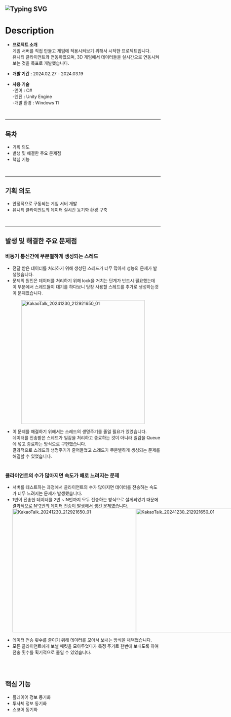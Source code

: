 ![Typing SVG](https://readme-typing-svg.demolab.com?font=Fira+Code&size=30&pause=1000&width=435&lines=C%23+Server)
---
# Description
- **프로젝트 소개** <br>
  게임 서버를 직접 만들고 게임에 적용시켜보기 위해서 시작한 프로젝트입니다.<br>
  유니티 클라이언트와 연동하였으며, 3D 게임에서 데이터들을 실시간으로 연동시켜보는 것을 목표로 개발했습니다.

- **개발 기간** : 2024.02.27 - 2024.03.19
- **사용 기술** <br>
-언어 : C#<br>
-엔진 : Unity Engine <br>
-개발 환경 : Windows 11<br>
<br>

---
## 목차
- 기획 의도
- 발생 및 해결한 주요 문제점
- 핵심 기능
<br>

---
## 기획 의도
- 안정적으로 구동되는 게임 서버 개발
- 유니티 클라이언트의 데이터 실시간 동기화 환경 구축
<br>

---
## 발생 및 해결한 주요 문제점
### 비동기 통신간에 무분별하게 생성되는 스레드
- 전달 받은 데이터를 처리하기 위해 생성된 스레드가 너무 많아서 성능의 문제가 발생했습니다.
- 문제의 원인은 데이터를 처리하기 위해 lock을 거치는 단계가 반드시 필요했는데<br>
  이 부분에서 스레드들이 대기를 하다보니 당장 사용할 스레드를 추가로 생성하는것이 문제였습니다.
<div style="display: flex; justify-content: space-around;">
  <img src="https://github.com/user-attachments/assets/3fba4331-4b31-4b2a-841d-d7952a298813" alt="KakaoTalk_20241230_212921650_01" width="400">
</div>

- 이 문제를 해결하기 위해서는 스레드의 생명주기를 줄일 필요가 있었습니다.<br>
  데이터를 전송받은 스레드가 일감을 처리하고 종료하는 것이 아니라 일감을 Queue에 넣고 종료하는 방식으로 구현했습니다.<br>
  결과적으로 스레드의 생명주기가 줄어들었고 스레드가 무분별하게 생성되는 문제를 해결할 수 있었습니다.
<br><br>

### 클라이언트의 수가 많아지면 속도가 배로 느려지는 문제
- 서버를 테스트하는 과정에서 클라이언트의 수가 많아지면 데이터를 전송하는 속도가 너무 느려지는 문제가 발생했습니다.
- 1번이 전송한 데이터를 2번 ~ N번까지 모두 전송하는 방식으로 설게되었기 때문에<br>
  결과적으로 N^2번의 데이터 전송이 발생해서 생긴 문제였습니다.
  <div style="display: flex; justify-content: space-around;">
  <img src="https://github.com/user-attachments/assets/06275873-08f6-48d4-9c2e-6081f677fe7c" alt="KakaoTalk_20241230_212921650_01" width="400">
  <img src="https://github.com/user-attachments/assets/fea30652-97ef-4ac5-bde0-0528785aac11" alt="KakaoTalk_20241230_212921650_01" width="400">
</div>

- 데이터 전송 횟수를 줄이기 위해 데이터를 모아서 보내는 방식을 채택했습니다.
- 모든 클라이언트에게 보낼 패킷을 모아두었다가 특정 주기로 한번에 보내도록 하여 전송 횟수를 획기적으로 줄일 수 있었습니다.

<br><br>

## 핵심 기능
- 플레이어 정보 동기화
- 투사체 정보 동기화
- 스코어 동기화

  
